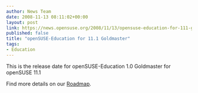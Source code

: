 ```yaml
---
author: News Team
date: 2008-11-13 08:11:02+00:00
layout: post
link: https://news.opensuse.org/2008/11/13/opensuse-education-for-111-goldmaster/
published: false
title: "openSUSE-Education for 11.1 Goldmaster"
tags:
- Education
---
```

This is the release date for openSUSE-Education 1.0 Goldmaster for openSUSE 11.1

Find more details on our [Roadmap](http://en.opensuse.org/Education/Edu-CD/Roadmap).		
